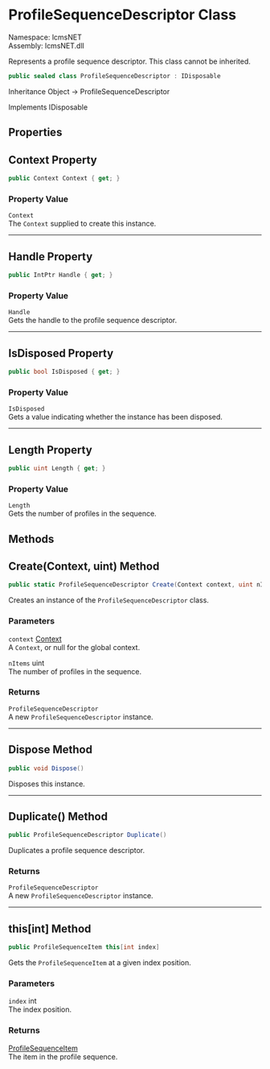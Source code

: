 # ProfileSequenceDescriptor Class

Namespace: lcmsNET  
Assembly: lcmsNET.dll

Represents a profile sequence descriptor. This class cannot be inherited.

```csharp
public sealed class ProfileSequenceDescriptor : IDisposable
```

Inheritance Object → ProfileSequenceDescriptor

Implements IDisposable

## Properties
## Context Property

```csharp
public Context Context { get; }
```

### Property Value

`Context`  
The `Context` supplied to create this instance.

---
## Handle Property

```csharp
public IntPtr Handle { get; }
```

### Property Value

`Handle`  
Gets the handle to the profile sequence descriptor.

---
## IsDisposed Property

```csharp
public bool IsDisposed { get; }
```

### Property Value

`IsDisposed`  
Gets a value indicating whether the instance has been disposed.

---
## Length Property

```csharp
public uint Length { get; }
```

### Property Value

`Length`  
Gets the number of profiles in the sequence.

## Methods
## Create(Context, uint) Method

```csharp
public static ProfileSequenceDescriptor Create(Context context, uint nItems)
```

Creates an instance of the `ProfileSequenceDescriptor` class.

### Parameters

`context` [Context](./Context)  
A `Context`, or null for the global context.

`nItems` uint  
The number of profiles in the sequence.

### Returns

`ProfileSequenceDescriptor`  
A new `ProfileSequenceDescriptor` instance.

---
## Dispose Method

```csharp
public void Dispose()
```

Disposes this instance.

---
## Duplicate() Method

```csharp
public ProfileSequenceDescriptor Duplicate()
```

Duplicates a profile sequence descriptor.

### Returns

`ProfileSequenceDescriptor`  
A new `ProfileSequenceDescriptor` instance.

---
## this[int] Method

```csharp
public ProfileSequenceItem this[int index]
```

Gets the `ProfileSequenceItem` at a given index position.

### Parameters

`index` int  
The index position.

### Returns

[ProfileSequenceItem](./ProfileSequenceItem.md)  
The item in the profile sequence.
